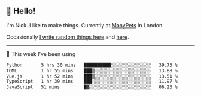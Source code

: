 ## 👋 Hello! 

I'm Nick. I like to make things. Currently at [ManyPets](https://manypets.com) in London.

Occasionally [I write random things here](https://nicksnell.com) and [here](https://twitter.com/nicksnell).

-------

🚀 This week I've been using

<!--START_SECTION:waka-->

```txt
Python       5 hrs 30 mins   ██████████░░░░░░░░░░░░░░░   39.75 %
TOML         1 hr 55 mins    ███▒░░░░░░░░░░░░░░░░░░░░░   13.88 %
Vue.js       1 hr 52 mins    ███▒░░░░░░░░░░░░░░░░░░░░░   13.51 %
TypeScript   1 hr 39 mins    ███░░░░░░░░░░░░░░░░░░░░░░   11.97 %
JavaScript   51 mins         █▓░░░░░░░░░░░░░░░░░░░░░░░   06.23 %
```

<!--END_SECTION:waka-->
